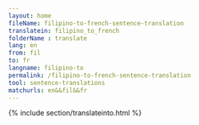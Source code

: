 ```yaml
---
layout: home
fileName: filipino-to-french-sentence-translation
translatein: filipino_to_french
folderName : translate
lang: en
from: fil
to: fr
langname: filipino-to
permalink: /filipino-to-french-sentence-translation
tool: sentence-translations
matchurls: en&&fil&&fr
---
```

{% include section/translateinto.html %}
